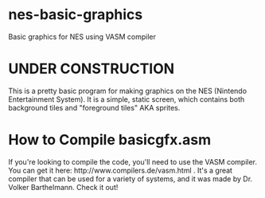 # nes-basic-graphics
Basic graphics for NES using VASM compiler

<h1>UNDER CONSTRUCTION</h1>

This is a pretty basic program for making graphics on the NES (Nintendo Entertainment System). It is a simple, static screen, which contains both background tiles and "foreground tiles" AKA sprites.
<h1> How to Compile basicgfx.asm </h1>
If you're looking to compile the code, you'll need to use the VASM compiler. You can get it here: http://www.compilers.de/vasm.html . It's a great compiler that can be used for a variety of systems, and it was made by Dr. Volker Barthelmann. Check it out! 
